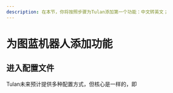 ```yaml
---
description: 在本节，你将按照步骤为Tulan添加第一个功能：中文转英文；
---
```


# 为图蓝机器人添加功能

## 进入配置文件

Tulan未来预计提供多种配置方式，但核心是一样的，即
